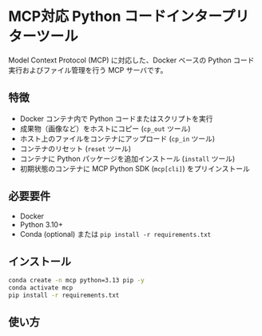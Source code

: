# MCP対応 Python コードインタープリターツール

Model Context Protocol (MCP) に対応した、Docker ベースの Python コード実行およびファイル管理を行う MCP サーバです。

## 特徴
- Docker コンテナ内で Python コードまたはスクリプトを実行  
- 成果物（画像など）をホストにコピー (`cp_out` ツール)  
- ホスト上のファイルをコンテナにアップロード (`cp_in` ツール)  
- コンテナのリセット (`reset` ツール)  
- コンテナに Python パッケージを追加インストール (`install` ツール)  
- 初期状態のコンテナに MCP Python SDK (`mcp[cli]`) をプリインストール

## 必要要件
- Docker  
- Python 3.10+  
- Conda (optional) または `pip install -r requirements.txt`

## インストール

```bash
conda create -n mcp python=3.13 pip -y
conda activate mcp
pip install -r requirements.txt
```

## 使い方

```bash

```
